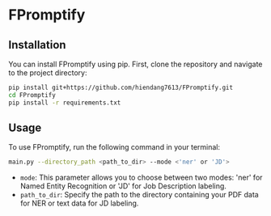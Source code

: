 # FPromptify

## Installation

You can install FPromptify using pip. First, clone the repository and navigate to the project directory:

```bash
pip install git+https://github.com/hiendang7613/FPromptify.git
cd FPromptify
pip install -r requirements.txt
```

## Usage

To use FPromptify, run the following command in your terminal:

```bash
main.py --directory_path <path_to_dir> --mode <'ner' or 'JD'>
```

- `mode`: This parameter allows you to choose between two modes: 'ner' for Named Entity Recognition or 'JD' for Job Description labeling.
- `path_to_dir`: Specify the path to the directory containing your PDF data for NER or text data for JD labeling.
